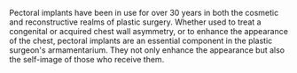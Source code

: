 Pectoral implants have been in use for over 30 years in both the cosmetic and reconstructive realms of plastic surgery. Whether used to treat a congenital or acquired chest wall asymmetry, or to enhance the appearance of the chest, pectoral implants are an essential component in the plastic surgeon's armamentarium. They not only enhance the appearance but also the self-image of those who receive them.